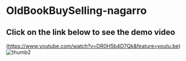 # OldBookBuySelling-nagarro

## Click on the link below to see the demo video
(https://www.youtube.com/watch?v=DR0H5b4D7Qk&feature=youtu.be)
![thumb2](https://user-images.githubusercontent.com/17654427/42435292-ab6d97e6-8373-11e8-97f6-ce3430efa0cc.png)

